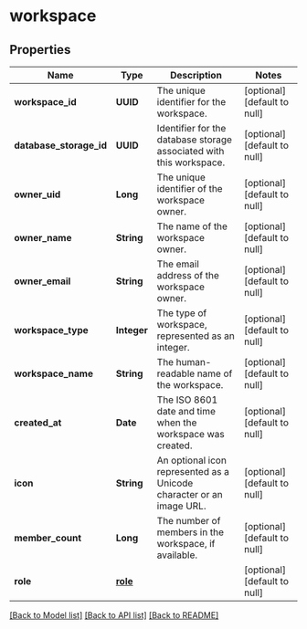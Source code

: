 # workspace
## Properties

| Name | Type | Description | Notes |
|------------ | ------------- | ------------- | -------------|
| **workspace\_id** | **UUID** | The unique identifier for the workspace. | [optional] [default to null] |
| **database\_storage\_id** | **UUID** | Identifier for the database storage associated with this workspace. | [optional] [default to null] |
| **owner\_uid** | **Long** | The unique identifier of the workspace owner. | [optional] [default to null] |
| **owner\_name** | **String** | The name of the workspace owner. | [optional] [default to null] |
| **owner\_email** | **String** | The email address of the workspace owner. | [optional] [default to null] |
| **workspace\_type** | **Integer** | The type of workspace, represented as an integer. | [optional] [default to null] |
| **workspace\_name** | **String** | The human-readable name of the workspace. | [optional] [default to null] |
| **created\_at** | **Date** | The ISO 8601 date and time when the workspace was created. | [optional] [default to null] |
| **icon** | **String** | An optional icon represented as a Unicode character or an image URL. | [optional] [default to null] |
| **member\_count** | **Long** | The number of members in the workspace, if available. | [optional] [default to null] |
| **role** | [**role**](role.md) |  | [optional] [default to null] |

[[Back to Model list]](../README.md#documentation-for-models) [[Back to API list]](../README.md#documentation-for-api-endpoints) [[Back to README]](../README.md)

